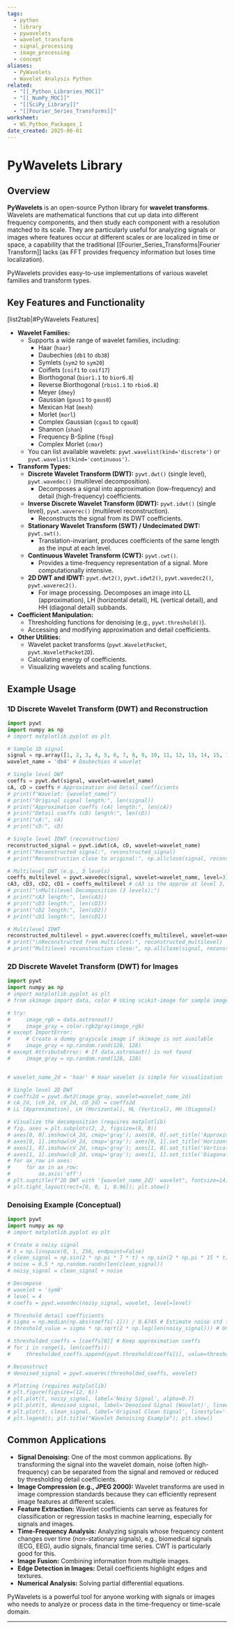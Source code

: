 ```yaml
---
tags:
  - python
  - library
  - pywavelets
  - wavelet_transform
  - signal_processing
  - image_processing
  - concept
aliases:
  - PyWavelets
  - Wavelet Analysis Python
related:
  - "[[_Python_Libraries_MOC]]"
  - "[[_NumPy_MOC]]"
  - "[[SciPy_Library]]"
  - "[[Fourier_Series_Transforms]]"
worksheet:
  - WS_Python_Packages_1
date_created: 2025-06-01
---
```

# PyWavelets Library

## Overview
**PyWavelets** is an open-source Python library for **wavelet transforms**. Wavelets are mathematical functions that cut up data into different frequency components, and then study each component with a resolution matched to its scale. They are particularly useful for analyzing signals or images where features occur at different scales or are localized in time or space, a capability that the traditional [[Fourier_Series_Transforms|Fourier Transform]] lacks (as FFT provides frequency information but loses time localization).

PyWavelets provides easy-to-use implementations of various wavelet families and transform types.

## Key Features and Functionality
[list2tab|#PyWavelets Features]
- **Wavelet Families:**
    - Supports a wide range of wavelet families, including:
        - Haar (`haar`)
        - Daubechies (`db1` to `db38`)
        - Symlets (`sym2` to `sym20`)
        - Coiflets (`coif1` to `coif17`)
        - Biorthogonal (`bior1.1` to `bior6.8`)
        - Reverse Biorthogonal (`rbio1.1` to `rbio6.8`)
        - Meyer (`dmey`)
        - Gaussian (`gaus1` to `gaus8`)
        - Mexican Hat (`mexh`)
        - Morlet (`morl`)
        - Complex Gaussian (`cgau1` to `cgau8`)
        - Shannon (`shan`)
        - Frequency B-Spline (`fbsp`)
        - Complex Morlet (`cmor`)
    - You can list available wavelets: `pywt.wavelist(kind='discrete')` or `pywt.wavelist(kind='continuous')`.
- **Transform Types:**
    - **Discrete Wavelet Transform (DWT):** `pywt.dwt()` (single level), `pywt.wavedec()` (multilevel decomposition).
        - Decomposes a signal into approximation (low-frequency) and detail (high-frequency) coefficients.
    - **Inverse Discrete Wavelet Transform (IDWT):** `pywt.idwt()` (single level), `pywt.waverec()` (multilevel reconstruction).
        - Reconstructs the signal from its DWT coefficients.
    - **Stationary Wavelet Transform (SWT) / Undecimated DWT:** `pywt.swt()`.
        - Translation-invariant, produces coefficients of the same length as the input at each level.
    - **Continuous Wavelet Transform (CWT):** `pywt.cwt()`.
        - Provides a time-frequency representation of a signal. More computationally intensive.
    - **2D DWT and IDWT:** `pywt.dwt2()`, `pywt.idwt2()`, `pywt.wavedec2()`, `pywt.waverec2()`.
        - For image processing. Decomposes an image into LL (approximation), LH (horizontal detail), HL (vertical detail), and HH (diagonal detail) subbands.
- **Coefficient Manipulation:**
    - Thresholding functions for denoising (e.g., `pywt.threshold()`).
    - Accessing and modifying approximation and detail coefficients.
- **Other Utilities:**
    - Wavelet packet transforms (`pywt.WaveletPacket`, `pywt.WaveletPacket2D`).
    - Calculating energy of coefficients.
    - Visualizing wavelets and scaling functions.

## Example Usage

### 1D Discrete Wavelet Transform (DWT) and Reconstruction
```python
import pywt
import numpy as np
# import matplotlib.pyplot as plt

# Sample 1D signal
signal = np.array([1, 2, 3, 4, 5, 6, 7, 8, 9, 10, 11, 12, 13, 14, 15, 16])
wavelet_name = 'db4' # Daubechies 4 wavelet

# Single level DWT
coeffs = pywt.dwt(signal, wavelet=wavelet_name)
cA, cD = coeffs # Approximation and Detail coefficients
# print(f"Wavelet: {wavelet_name}")
# print("Original signal length:", len(signal))
# print("Approximation coeffs (cA) length:", len(cA))
# print("Detail coeffs (cD) length:", len(cD))
# print("cA:", cA)
# print("cD:", cD)

# Single level IDWT (reconstruction)
reconstructed_signal = pywt.idwt(cA, cD, wavelet=wavelet_name)
# print("Reconstructed signal:", reconstructed_signal)
# print("Reconstruction close to original:", np.allclose(signal, reconstructed_signal[:len(signal)])) # May need slicing due to padding

# Multilevel DWT (e.g., 3 levels)
coeffs_multilevel = pywt.wavedec(signal, wavelet=wavelet_name, level=3)
cA3, cD3, cD2, cD1 = coeffs_multilevel # cA3 is the approx at level 3, cD3, cD2, cD1 are details
# print("\nMultilevel Decomposition (3 levels):")
# print("cA3 length:", len(cA3))
# print("cD3 length:", len(cD3))
# print("cD2 length:", len(cD2))
# print("cD1 length:", len(cD1))

# Multilevel IDWT
reconstructed_multilevel = pywt.waverec(coeffs_multilevel, wavelet=wavelet_name)
# print("\nReconstructed from multilevel:", reconstructed_multilevel)
# print("Multilevel reconstruction close:", np.allclose(signal, reconstructed_multilevel[:len(signal)]))
```

### 2D Discrete Wavelet Transform (DWT) for Images
```python
import pywt
import numpy as np
# import matplotlib.pyplot as plt
# from skimage import data, color # Using scikit-image for sample image

# try:
#     image_rgb = data.astronaut()
#     image_gray = color.rgb2gray(image_rgb)
# except ImportError:
#     # Create a dummy grayscale image if skimage is not available
#     image_gray = np.random.rand(128, 128)
# except AttributeError: # If data.astronaut() is not found
#     image_gray = np.random.rand(128, 128)


# wavelet_name_2d = 'haar' # Haar wavelet is simple for visualization

# Single level 2D DWT
# coeffs2d = pywt.dwt2(image_gray, wavelet=wavelet_name_2d)
# cA_2d, (cH_2d, cV_2d, cD_2d) = coeffs2d
# LL (Approximation), LH (Horizontal), HL (Vertical), HH (Diagonal)

# Visualize the decomposition (requires matplotlib)
# fig, axes = plt.subplots(2, 2, figsize=(8, 8))
# axes[0, 0].imshow(cA_2d, cmap='gray'); axes[0, 0].set_title('Approximation (LL)')
# axes[0, 1].imshow(cH_2d, cmap='gray'); axes[0, 1].set_title('Horizontal Detail (LH)')
# axes[1, 0].imshow(cV_2d, cmap='gray'); axes[1, 0].set_title('Vertical Detail (HL)')
# axes[1, 1].imshow(cD_2d, cmap='gray'); axes[1, 1].set_title('Diagonal Detail (HH)')
# for ax_row in axes:
#     for ax in ax_row:
#         ax.axis('off')
# plt.suptitle(f"2D DWT with '{wavelet_name_2d}' wavelet", fontsize=14)
# plt.tight_layout(rect=[0, 0, 1, 0.96]); plt.show()
```

### Denoising Example (Conceptual)
```python
import pywt
import numpy as np
# import matplotlib.pyplot as plt

# Create a noisy signal
# t = np.linspace(0, 1, 256, endpoint=False)
# clean_signal = np.sin(2 * np.pi * 7 * t) + np.sin(2 * np.pi * 15 * t)
# noise = 0.5 * np.random.randn(len(clean_signal))
# noisy_signal = clean_signal + noise

# Decompose
# wavelet = 'sym8'
# level = 4
# coeffs = pywt.wavedec(noisy_signal, wavelet, level=level)

# Threshold detail coefficients
# sigma = np.median(np.abs(coeffs[-1])) / 0.6745 # Estimate noise std from finest detail
# threshold_value = sigma * np.sqrt(2 * np.log(len(noisy_signal))) # Universal threshold

# thresholded_coeffs = [coeffs[0]] # Keep approximation coeffs
# for i in range(1, len(coeffs)):
#     thresholded_coeffs.append(pywt.threshold(coeffs[i], value=threshold_value, mode='soft'))

# Reconstruct
# denoised_signal = pywt.waverec(thresholded_coeffs, wavelet)

# Plotting (requires matplotlib)
# plt.figure(figsize=(12, 6))
# plt.plot(t, noisy_signal, label='Noisy Signal', alpha=0.7)
# plt.plot(t, denoised_signal, label='Denoised Signal (Wavelet)', linewidth=1.5)
# plt.plot(t, clean_signal, label='Original Clean Signal', linestyle='--', color='gray')
# plt.legend(); plt.title("Wavelet Denoising Example"); plt.show()
```

## Common Applications
- **Signal Denoising:** One of the most common applications. By transforming the signal into the wavelet domain, noise (often high-frequency) can be separated from the signal and removed or reduced by thresholding detail coefficients.
- **Image Compression (e.g., JPEG 2000):** Wavelet transforms are used in image compression standards because they can efficiently represent image features at different scales.
- **Feature Extraction:** Wavelet coefficients can serve as features for classification or regression tasks in machine learning, especially for signals and images.
- **Time-Frequency Analysis:** Analyzing signals whose frequency content changes over time (non-stationary signals), e.g., biomedical signals (ECG, EEG), audio signals, financial time series. CWT is particularly good for this.
- **Image Fusion:** Combining information from multiple images.
- **Edge Detection in Images:** Detail coefficients highlight edges and textures.
- **Numerical Analysis:** Solving partial differential equations.

PyWavelets is a powerful tool for anyone working with signals or images who needs to analyze or process data in the time-frequency or time-scale domain.

---